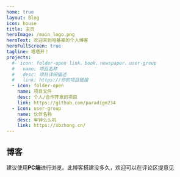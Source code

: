 ```yaml
---
home: true
layout: Blog
icon: house
title: 主页
heroImage: /main_logo.png
heroText: 欢迎来到哈基豪的个人博客
heroFullScreen: true
tagline: 塔塔开！
projects:
  #- icon: folder-open link、book、newspaper、user-group
  #   name: 项目名称
  #   desc: 项目详细描述
  #   link: https://你的项目链接
  - icon: folder-open
    name: 项目文件
    desc: 个人/合作开发的项目
    link: https://github.com/paradigm234
  - icon: user-group
    name: 伙伴名称
    desc: 牢钟么么叽
    link: https://xbzhong.cn/
---
```

## 博客

建议使用**PC端**进行浏览。此博客搭建没多久，欢迎可以在评论区提意见

